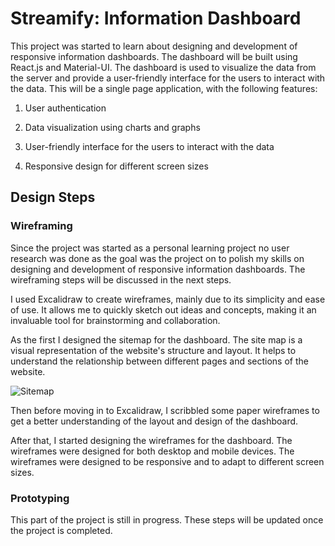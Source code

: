 # Streamify: Information Dashboard

This project was started to learn about designing and development of responsive information dashboards. The dashboard will be built using React.js and Material-UI. The dashboard is used to visualize the data from the server and provide a user-friendly interface for the users to interact with the data. This will be a single page application, with the following features:

1. User authentication

2. Data visualization using charts and graphs

3. User-friendly interface for the users to interact with the data

4. Responsive design for different screen sizes

## Design Steps

### Wireframing

Since the project was started as a personal learning project no user research was done as the goal was the project on to polish my skills on designing and development of responsive information dashboards. The wireframing steps will be discussed in the next steps.

I used Excalidraw to create wireframes, mainly due to its simplicity and ease of use. It allows me to quickly sketch out ideas and concepts, making it an invaluable tool for brainstorming and collaboration.

As the first I designed the sitemap for the dashboard. The site map is a visual representation of the website's structure and layout. It helps to understand the relationship between different pages and sections of the website.

![Sitemap](https://github.com/[username]/[reponame]/blob/[branch]/image.jpg?raw=true)

Then before moving in to Excalidraw, I scribbled some paper wireframes to get a better understanding of the layout and design of the dashboard.

After that, I started designing the wireframes for the dashboard. The wireframes were designed for both desktop and mobile devices. The wireframes were designed to be responsive and to adapt to different screen sizes.

### Prototyping
This part of the project is still in progress. These steps will be updated once the project is completed.
